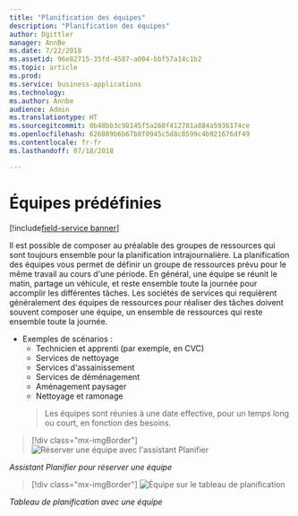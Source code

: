 ```yaml
---
title: "Planification des équipes"
description: "Planification des équipes"
author: Dgittler
manager: AnnBe
ms.date: 7/22/2018
ms.assetid: 96e82715-35fd-4587-a004-bbf57a14c1b2
ms.topic: article
ms.prod: 
ms.service: business-applications
ms.technology: 
ms.author: Annbe
audience: Admin
ms.translationtype: HT
ms.sourcegitcommit: 0b40bb3c98145f5a260f412701a884a5936174ce
ms.openlocfilehash: 626089b6b67b8f0945c5d8c8599c4b921676df49
ms.contentlocale: fr-fr
ms.lasthandoff: 07/18/2018

---
```





#  <a name="predefined-crews"></a>Équipes prédéfinies

[!include[field-service banner](../../../includes/field-service.md)]

Il est possible de composer au préalable des groupes de ressources qui sont toujours ensemble pour la planification intrajournalière. La planification des équipes vous permet de définir un groupe de ressources prévu pour le même travail au cours d'une période. En général, une équipe se réunit le matin, partage un véhicule, et reste ensemble toute la journée pour accomplir les différentes tâches. Les sociétés de services qui requièrent généralement des équipes de ressources pour réaliser des tâches doivent souvent composer une équipe, un ensemble de ressources qui reste ensemble toute la journée.

* Exemples de scénarios :
    * Technicien et apprenti (par exemple, en CVC)
    * Services de nettoyage
    * Services d'assainissement
    * Services de déménagement
    * Aménagement paysager
    * Nettoyage et ramonage
    > Les équipes sont réunies à une date effective, pour un temps long ou court, en fonction des besoins.

> [!div class="mx-imgBorder"]
> ![](media/Crew-Book-Expanded.png "Réserver une équipe avec l'assistant Planifier")
<!-- picture -->

*Assistant Planifier pour réserver une équipe*

> [!div class="mx-imgBorder"]
> ![](media/Bookings-for-entire-crew.png "Équipe sur le tableau de planification")
<!-- picture -->

*Tableau de planification avec une équipe*


